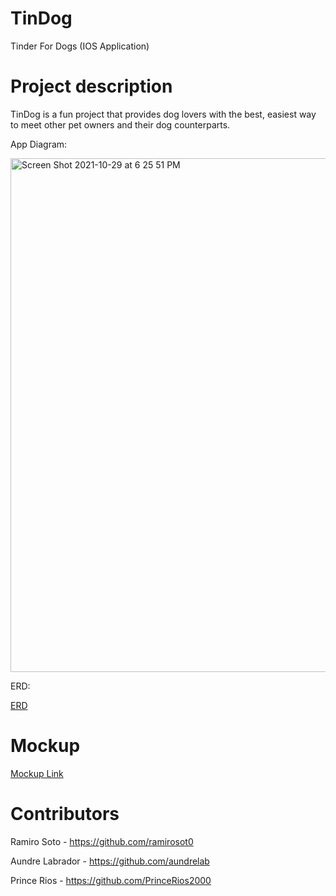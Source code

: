 # TinDog
Tinder For Dogs (IOS Application)

# Project description
TinDog is a fun project that provides dog lovers with the best, easiest way to meet other pet owners and their dog counterparts. 

App Diagram:

<img width="822" alt="Screen Shot 2021-10-29 at 6 25 51 PM" src="https://user-images.githubusercontent.com/56173707/139515434-87f4d971-d0f2-49a7-b4d7-9c24dca41eb1.png">


ERD:

[ERD](https://user-images.githubusercontent.com/56173707/139502965-210ffc3c-2e30-4826-aa60-f19a71bddced.png)

# Mockup
[Mockup Link](https://drive.google.com/file/d/1fZYS3Gsfe0adLVGfxM8WXDfcbYIOMFHN/view?usp=sharing)

# Contributors
Ramiro Soto - https://github.com/ramirosot0

Aundre Labrador - https://github.com/aundrelab

Prince Rios - https://github.com/PrinceRios2000
